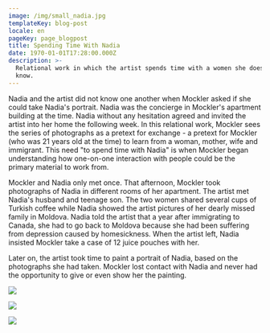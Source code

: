```yaml
---
image: /img/small_nadia.jpg
templateKey: blog-post
locale: en
pageKey: page_blogpost
title: Spending Time With Nadia
date: 1970-01-01T17:28:00.000Z
description: >-
  Relational work in which the artist spends time with a women she does not
  know.
---
```

Nadia and the artist did not know one another when Mockler asked if she could take Nadia's portrait. Nadia was the concierge in Mockler's apartment building at the time. Nadia without any hesitation agreed and invited the artist into her home the following week. In this relational work, Mockler sees the series of photographs as a pretext for exchange - a pretext for Mockler (who was 21 years old at the time) to learn from a woman, mother, wife and immigrant. This need "to spend time with Nadia" is when Mockler began understanding how one-on-one interaction with people could be the primary material to work from.

Mockler and Nadia only met once. That afternoon, Mockler took photographs of Nadia in different rooms of her apartment. The artist met Nadia's husband and teenage son. The two women shared several cups of Turkish coffee while Nadia showed the artist pictures of her dearly missed family in Moldova. Nadia told the artist that a year after immigrating to Canada, she had to go back to Moldova because she had been suffering from depression caused by homesickness. When the artist left, Nadia insisted Mockler take a case of 12 juice pouches with her. 

Later on, the artist took time to paint a portrait of Nadia, based on the photographs she had taken. Mockler lost contact with Nadia and never had the opportunity to give or even show her the painting.

![](/img/img_1812.jpg)

![](/img/img_1734.jpg)

![](/img/3d-24854_squeezie-apple-strawberry-blueberry_mickey_uk_it.jpg)

